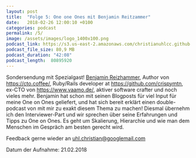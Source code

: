 ```yaml
---
layout: post
title:  "Folge 5: One one Ones mit Benjamin Reitzammer"
date:   2018-02-26 12:00:10 +0100
categories: podcast
permalink: /5/
image: /assets/images/logo_1400x100.png
podcast_link: https://s3.us-east-2.amazonaws.com/christianuhlcc.github.io/episodes/Podcast_Folge_5.mp3
podcast_file_size: 80,9 MB
podcast_duration: "42:08"
podcast_length:  80895920   
---
```


Sondersendung mit Spezialgast! [Benjamin Reizhammer](https://squeakyvessel.com/about/), Author von https://cto.coffee/, Ruby/Rails developer at https://github.com/crispymtn, ex-CTO von https://www.vaamo.de/, aktiver software crafter und noch vieles mehr. Benjamin hat schon mit seinen Blogposts für viel Input für meine One on Ones geliefert, und hat sich bereit erklärt einen double-podcast von mit mir zu exakt diesem Thema zu machen! Diesmal übernehm ich den Interviewer-Part und wir sprechen über seine Erfahrungen und Tipps zu One on Ones. Es geht um Skalierung, Hierarchie und wie man dem Menschen im Gespräch am besten gerecht wird.

Feedback gerne wieder an uhl.christian@googlemail.com


Datum der Aufnahme: 21.02.2018